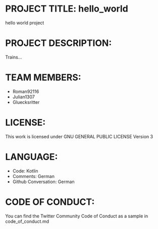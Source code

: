 # PROJECT TITLE: hello_world
hello world project

# PROJECT DESCRIPTION:
Trains...

# TEAM MEMBERS:
- Roman92116
- Julian1307 
- Gluecksritter

# LICENSE:
This work is licensed under GNU GENERAL PUBLIC LICENSE Version 3

# LANGUAGE:
- Code: Kotlin
- Comments: German
- Github Conversation: German

# CODE OF CONDUCT:
You can find the Twitter Community Code of Conduct as a sample in code_of_conduct.md
